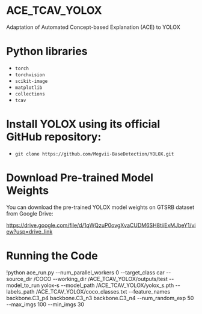 # ACE_TCAV_YOLOX
Adaptation of Automated Concept-based Explanation (ACE) to YOLOX

# Python libraries
- `torch`
- `torchvision`
- `scikit-image`
- `matplotlib`
- `collections`
- `tcav`

# Install YOLOX using its official GitHub repository:
- `git clone https://github.com/Megvii-BaseDetection/YOLOX.git`

# Download Pre-trained Model Weights

You can download the pre-trained YOLOX model weights on GTSRB dataset from Google Drive:

https://drive.google.com/file/d/1qWQzuP0ovgXvaCUDM6SH8tiiExMJbeY1/view?usp=drive_link

# Running the Code
!python ace_run.py --num_parallel_workers 0 --target_class car --source_dir /COCO --working_dir /ACE_TCAV_YOLOX/outputs/test --model_to_run yolox-s --model_path /ACE_TCAV_YOLOX/yolox_s.pth --labels_path /ACE_TCAV_YOLOX/coco_classes.txt --feature_names backbone.C3_p4 backbone.C3_n3 backbone.C3_n4 --num_random_exp 50 --max_imgs 100 --min_imgs 30
